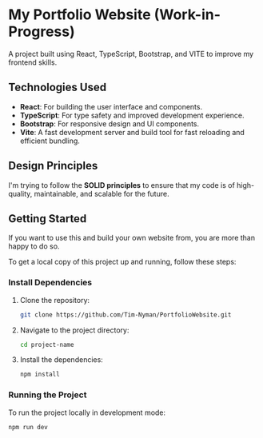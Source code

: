 # My Portfolio Website (Work-in-Progress)

A project built using React, TypeScript, Bootstrap, and VITE to improve my frontend skills.

## Technologies Used

- **React**: For building the user interface and components.
- **TypeScript**: For type safety and improved development experience.
- **Bootstrap**: For responsive design and UI components.
- **Vite**: A fast development server and build tool for fast reloading and efficient bundling.

## Design Principles

I'm trying to follow the **SOLID principles** to ensure that my code is of high-quality, maintainable, and scalable for the future.

## Getting Started
If you want to use this and build your own website from, you are more than happy to do so.

To get a local copy of this project up and running, follow these steps:

### Install Dependencies

1. Clone the repository:

    ```bash
    git clone https://github.com/Tim-Nyman/PortfolioWebsite.git
    ```

2. Navigate to the project directory:

    ```bash
    cd project-name
    ```

3. Install the dependencies:

    ```bash
    npm install
    ```   

### Running the Project

To run the project locally in development mode:

```bash
npm run dev
